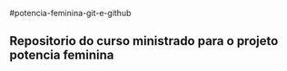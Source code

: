 #potencia-feminina-git-e-github

## Repositorio do curso ministrado para o projeto potencia feminina
